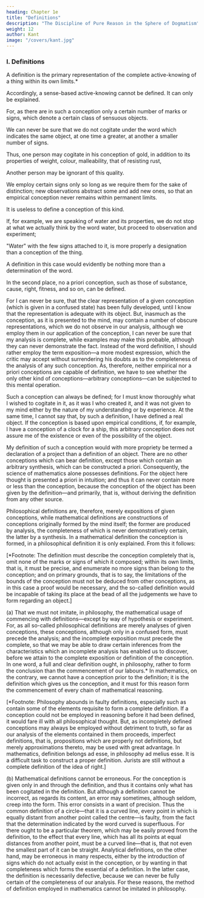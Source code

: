 ```yaml
---
heading: Chapter 1e
title: "Definitions"
description: "The Discipline of Pure Reason in the Sphere of Dogmatism"
weight: 12
author: Kant
image: "/covers/kant.jpg"
---
```



### I. Definitions

A definition is the primary representation of the complete active-knowing of a thing within its own limits.* 

Accordingly, a sense-based active-knowing cannot be defined. It can only be explained.

For, as there are in such a conception only a certain number of marks or signs, which denote a certain class of sensuous objects.

We can never be sure that we do not cogitate under the word which indicates the same object, at one time a greater, at another a smaller number of signs. 

Thus, one person may cogitate in his conception of gold, in addition to its properties of weight, colour, malleability, that of resisting rust, 

Another person may be ignorant of this quality.

We employ certain signs only so long as we require them for the sake of distinction; new observations abstract some and add new ones, so that an empirical conception never remains within permanent limits. 

It is useless to define a conception of this kind.

If, for example, we are speaking of water and its properties, we do not stop at what we actually think by the word water, but proceed to observation and experiment; 

"Water" with the few signs attached to it, is more properly a designation than a conception of the thing.

A definition in this case would evidently be nothing more than a determination of the word. 

In the second place, no a priori conception, such as those of substance, cause, right, fitness, and so on, can be defined. 

For I can never be sure, that the clear representation of a given conception (which is given in a confused state) has been fully developed, until I know that the representation is adequate with its object. But, inasmuch as the conception, as it is presented to the mind, may contain a number of obscure representations, which we do not observe in our analysis, although we employ them in our application of the conception, I can never be sure that my analysis is complete, while examples may make this probable, although they can never demonstrate the fact. Instead of the word definition, I should rather employ the term exposition—a more modest expression, which the critic may accept without surrendering his doubts as to the completeness of the analysis of any such conception. As, therefore, neither empirical nor a priori conceptions are capable of definition, we have to see whether the only other kind of conceptions—arbitrary conceptions—can be subjected to this mental operation. 

Such a conception can always be defined; for I must know thoroughly what I wished to cogitate in it, as it was I who created it, and it was not given to my mind either by the nature of my understanding or by experience. At the same time, I cannot say that, by such a definition, I have defined a real object. If the conception is based upon empirical conditions, if, for example, I have a conception of a clock for a ship, this arbitrary conception does not assure me of the existence or even of the possibility of the object.

My definition of such a conception would with more propriety be termed a declaration of a project than a definition of an object. There are no other conceptions which can bear definition, except those which contain an arbitrary synthesis, which can be constructed a priori. Consequently, the science of mathematics alone possesses definitions. For the object here thought is presented a priori in intuition; and thus it can never contain more or less than the conception, because the conception of the object has been given by the definition—and primarily, that is, without deriving the definition from any other source.

Philosophical definitions are, therefore, merely expositions of given conceptions, while mathematical definitions are constructions of conceptions originally formed by the mind itself; the former are produced by analysis, the completeness of which is never demonstratively certain, the latter by a synthesis. In a mathematical definition the conception is formed, in a philosophical definition it is only explained. From this it follows:

   [*Footnote: The definition must describe the conception completely that
is, omit none of the marks or signs of which it composed; within its own
limits, that is, it must be precise, and enumerate no more signs than
belong to the conception; and on primary grounds, that is to say, the
limitations of the bounds of the conception must not be deduced from
other conceptions, as in this case a proof would be necessary, and the
so-called definition would be incapable of taking its place at the bead
of all the judgements we have to form regarding an object.]


(a) That we must not imitate, in philosophy, the mathematical usage of commencing with definitions—except by way of hypothesis or experiment. For, as all so-called philosophical definitions are merely analyses of given conceptions, these conceptions, although only in a confused form, must precede the analysis; and the incomplete exposition must precede the complete, so that we may be able to draw certain inferences from the characteristics which an incomplete analysis has enabled us to discover, before we attain to the complete exposition or definition of the conception. In one word, a full and clear definition ought, in philosophy, rather to form the conclusion than the commencement of our labours.* In mathematics, on the contrary, we cannot have a conception prior to the definition; it is the definition which gives us the conception, and it must for this reason form the commencement of every chain of mathematical reasoning.

   [*Footnote: Philosophy abounds in faulty definitions, especially such as
contain some of the elements requisite to form a complete definition.
If a conception could not be employed in reasoning before it had been
defined, it would fare ill with all philosophical thought. But,
as incompletely defined conceptions may always be employed without
detriment to truth, so far as our analysis of the elements contained in
them proceeds, imperfect definitions, that is, propositions which are
properly not definitions, but merely approximations thereto, may be used
with great advantage. In mathematics, definition belongs ad esse, in
philosophy ad melius esse. It is a difficult task to construct a proper
definition. Jurists are still without a complete definition of the idea
of right.]


(b) Mathematical definitions cannot be erroneous. For the conception is given only in and through the definition, and thus it contains only what has been cogitated in the definition. But although a definition cannot be incorrect, as regards its content, an error may sometimes, although seldom, creep into the form. This error consists in a want of precision. Thus the common definition of a circle—that it is a curved line, every point in which is equally distant from another point called the centre—is faulty, from the fact that the determination indicated by the word curved is superfluous. For there ought to be a particular theorem, which may be easily proved from the definition, to the effect that every line, which has all its points at equal distances from another point, must be a curved line—that is, that not even the smallest part of it can be straight. Analytical definitions, on the other hand, may be erroneous in many respects, either by the introduction of signs which do not actually exist in the conception, or by wanting in that completeness which forms the essential of a definition. In the latter case, the definition is necessarily defective, because we can never be fully certain of the completeness of our analysis. For these reasons, the method of definition employed in mathematics cannot be imitated in philosophy.


